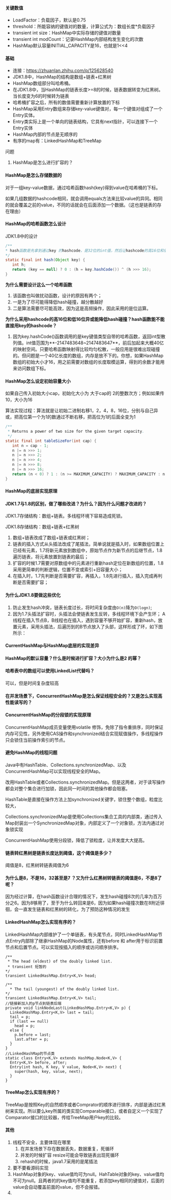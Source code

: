 #### 关键数值

- LoadFactor：负载因子，默认是0.75
- threshold：所能容纳的键值对的数量，计算公式为：数组长度*负载因子
- transient int size：HashMap中实际存储的键值对数量
- transient int modCount：记录HashMap内部结构发生变化的次数
- HashMap默认容量INITIAL_CAPACITY是16，也就是1<<4

#### 基础

- 连接：https://zhuanlan.zhihu.com/p/125628540
- JDK1.8中，HashMap的结构是数组+链表+红黑树
- HashMap数组部分叫哈希桶。
- 在JDK1.8中，当HashMap的链表长度>=8的时候，链表数据转变为红黑树。当长度变为6的时候转为链表
- 哈希桶扩容之后，所有的数值需要重新计算放置的下标
- HashMap采用Entry数组来存储key-value键值对，每一个键值对组成了一个Entry实体。
- Entry类实际上是一个单向的链表结构，它具有next指针，可以连接下一个Entry实体
- HashMap内部的节点是无顺序的
- 有序的map有：LinkedHashMap和TreeMap



问题

1. HashMap是怎么进行扩容的？

   

#### HashMap是怎么存储数据的

对于一组key-value数据，通过哈希函数hash(key)得到value在哈希桶的下标。

如果几组数据的hashcode相同，就会调用equals方法来比较value的异同。相同的就会覆盖之前的value，不同的话就会在后面添加一个数据。（这也是链表的存在理由）

#### HashMap的哈希函数怎么设计

JDK1.8中的设计

```java
/**
* hash函数是先拿到通过key 的hashcode，是32位的int值，然后让hashcode的高16位和低16位进行异或操作
*/
static final int hash(Object key) {
   int h;
   return (key == null) ? 0 : (h = key.hashCode()) ^ (h >>> 16);
}
```

**为什么需要设计这么一个哈希函数**

1. 该函数也叫做扰动函数，设计的原因有两个；
2. 一是为了尽可能得降低hash碰撞，越分散越好
3. 二是算法需要尽可能高效，因为这是高频操作，因此采用的是位运算。

**为什么采用hashcode的高16位和低16位异或能降低hash碰撞？hash函数能不能直接用key的hashcode？**

1. 因为key.hashCode()函数调用的是key键值类型自带的哈希函数，返回int型散列值。int值范围为**-2147483648~2147483647**，前后加起来大概40亿的映射空间。只要哈希函数映射得比较均匀松散，一般应用是很难出现碰撞的。但问题是一个40亿长度的数组，内存是放不下的。你想，如果HashMap数组的初始大小才16，用之前需要对数组的长度取模运算，得到的余数才能用来访问数组下标。

#### HashMap怎么设定初始容量大小

如果自己传入初始大小cap，初始化大小为 大于cap的 2的整数次方；例如如果传10，大小为16

算法实现过程：算法就是让初始二进制右移1，2，4，8，16位，分别与自己异或，把高位第一个为1的数通过不断右移，把高位为1的后面全变为1

```java
/**
 * Returns a power of two size for the given target capacity.
 */
static final int tableSizeFor(int cap) {
   int n = cap - 1;
   n |= n >>> 1;
   n |= n >>> 2;
   n |= n >>> 4;
   n |= n >>> 8;
   n |= n >>> 16;
   return (n < 0) ? 1 : (n >= MAXIMUM_CAPACITY) ? MAXIMUM_CAPACITY : n + 1;
}
```



#### HashMap的底层实现原理

#### JDK1.7与1.8的区别，做了哪些改进？为什么？因为什么问题才改进的？

JDK1.7存储结构：数组+链表。多线程环境下容易造成死锁。

JDK1.8存储结构：数组+链表+红黑树

1. 数组+链表改成了数组+链表或红黑树；
2. 链表的插入方式从头插法改成了尾插法，简单说就是插入时，如果数组位置上已经有元素，1.7将新元素放到数组中，原始节点作为新节点的后继节点，1.8遍历链表，将元素放置到链表的最后；
3. 扩容的时候1.7需要对原数组中的元素进行重新hash定位在新数组的位置，1.8采用更简单的判断逻辑，位置不变或索引+旧容量大小；
4. 在插入时，1.7先判断是否需要扩容，再插入，1.8先进行插入，插入完成再判断是否需要扩容；

#### 为什么JDK1.8要做这些优化

1. 防止发生hash冲突，链表长度过长，将时间复杂度由`O(n)`降为`O(logn)`;
2. 因为1.7头插法扩容时，头插法会使链表发生反转，多线程环境下会产生环；
   A线程在插入节点B，B线程也在插入，遇到容量不够开始扩容，重新hash，放置元素，采用头插法，后遍历到的B节点放入了头部，这样形成了环，如下图所示：

#### CurrentHashMap与HashMap底层的实现差异

#### HashMap的默认容量？什么是时候进行扩容？大小为什么是2 的幂？

#### 哈希表中的数组可以使用LinkedList代替吗？

可以，但是时间复杂度较高

#### 在并发场景下，ConcurrentHashMap是怎么保证线程安全的？又是怎么实现高性能读写的？

#### ConcurrentHashMap的分段锁的实现原理

ConcurrentHashMap成员变量使用volatile 修饰，免除了指令重排序，同时保证内存可见性，另外使用CAS操作和synchronized结合实现赋值操作，多线程操作只会锁住当前操作索引的节点。

#### 避免HashMap的线程问题

Java中有HashTable、Collections.synchronizedMap、以及ConcurrentHashMap可以实现线程安全的Map。

改用HashTable或者Collections.synchronizedMap。但是这两者，对于读写操作都会对整个集合进行加锁，因此同一时间的其他操作都会阻塞。

HashTable是直接在操作方法上加synchronized关键字，锁住整个数组，粒度比较大，

Collections.synchronizedMap是使用Collections集合工具的内部类，通过传入Map封装出一个SynchronizedMap对象，内部定义了一个对象锁，方法内通过对象锁实现

ConcurrentHashMap使用分段锁，降低了锁粒度，让并发度大大提高。

#### 链表转红黑树是链表长度达到阈值，这个阈值是多少？

阈值是8，红黑树转链表阈值为6

#### 为什么是8，不是16，32甚至是7 ？又为什么红黑树转链表的阈值是6，不是8了呢？

因为经过计算，在hash函数设计合理的情况下，发生hash碰撞8次的几率为百万分之6。因为8够用了，至于为什么转回来是6，因为如果hash碰撞次数在8附近徘徊，会一直发生链表和红黑树的转化，为了预防这种情况的发生

#### LinkedHashMap怎么实现有序的？

LinkedHashMap内部维护了一个单链表，有头尾节点，同时LinkedHashMap节点Entry内部除了继承HashMap的Node属性，还有before 和 after用于标识前置节点和后置节点。可以实现按插入的顺序或访问顺序排序。

```jshelllanguage
/**
 * The head (eldest) of the doubly linked list.
 * transient 短暂的
*/
transient LinkedHashMap.Entry<K,V> head;

/**
  * The tail (youngest) of the doubly linked list.
*/
transient LinkedHashMap.Entry<K,V> tail;
//链接新加入的p节点到链表后端
private void linkNodeLast(LinkedHashMap.Entry<K,V> p) {
  LinkedHashMap.Entry<K,V> last = tail;
  tail = p;
  if (last == null)
    head = p;
  else {
    p.before = last;
    last.after = p;
  }
}
//LinkedHashMap的节点类
static class Entry<K,V> extends HashMap.Node<K,V> {
  Entry<K,V> before, after;
  Entry(int hash, K key, V value, Node<K,V> next) {
    super(hash, key, value, next);
  }
}
```



#### TreeMap怎么实现有序的？

TreeMap是按照Key的自然顺序或者Comprator的顺序进行排序，内部是通过红黑树来实现。所以要么key所属的类实现Comparable接口，或者自定义一个实现了Comparator接口的比较器，传给TreeMap用户key的比较。

#### 其他

1. 线程不安全，主要体现在哪里
   1. 在并发场景下存在数据丢失，数据重复，死循环
   2. 并发的时候扩容 resize可能会导致链表出现死循环
   3. rehash的时候，java1.7采用的是尾插法
2. 要不要看源码实现
3. HashMap对象的key、value值均可为null。HahTable对象的key、value值均不可为null。且两者的的key值均不能重复，若添加key相同的键值对，后面的value会自动覆盖前面的value，但不会报错。
4. 

